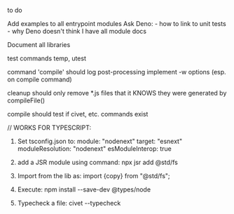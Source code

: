 to do

Add examples to all entrypoint modules
Ask Deno:
	- how to link to unit tests
	- why Deno doesn't think I have all module docs

Document all libraries

test commands temp, utest

command 'compile' should log post-processing
implement -w options (esp. on compile command)

cleanup should only remove *.js files that it KNOWS they were
generated by compileFile()

compile should test if civet, etc. commands exist

// WORKS FOR TYPESCRIPT:
1. Set tsconfig.json to:
	module: "nodenext"
	target: "esnext"
	moduleResolution: "nodenext"
	esModuleInterop: true

2. add a JSR module using command:
	npx jsr add @std/fs

3. Import from the lib as:
	import {copy} from "@std/fs";

4. Execute:
	npm install --save-dev @types/node

5. Typecheck a file:
	civet --typecheck <path>
